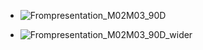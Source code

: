         		

- ![Frompresentation_M02M03_90D](https://github.com/ywhdev/ywhdev.github.io/assets/172426706/9860d9cd-e939-493a-b3b5-b6b205332ab2)

- ![Frompresentation_M02M03_90D_wider](https://github.com/ywhdev/ywhdev.github.io/assets/172426706/f492bc32-e5fd-4d31-84e0-62e039f53ea8)



